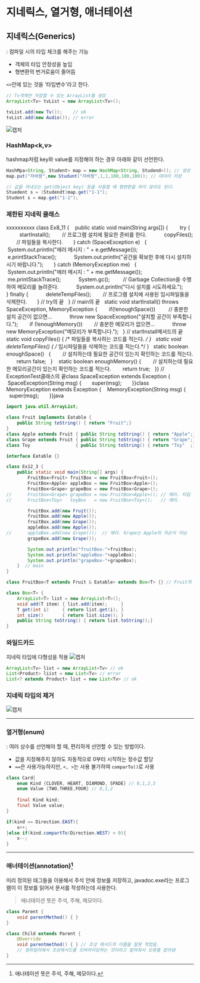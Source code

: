 # 지네릭스, 열거형, 애너테이션

## 지네릭스(Generics)

: 컴파일 시의 타입 체크를 해주는 기능

- 객체의 타입 안정성을 높임
- 형변환의 번거로움이 줄어듬

`<>`안에 있는 것을 '타입변수'라고 한다.

```java
// Tv객체만 저장할 수 있는 ArrayList를 생성
ArrayList<Tv> tvList = new ArrayList<Tv>();

tvList.add(new Tv());    // ok
tvList.add(new Audio()); // error
```
![캡처](https://github.com/siwoo1627/Today-I-Learn/assets/114638386/361c7315-5a35-45ae-9f69-03f7f71dcddd)

### HashMap<k,v>
hashmap처럼 key와 value를 지정해야 하는 경우 아래와 같이 선언한다.

```java
HashMpa<String, Student> map = new HashMap<String, Studend>(); // 생성
map.put("자바왕",new Studunt("자바왕",1,1,100,100,100)); // 데이터 저장

// 값을 꺼내오는 get(Object key) 등을 사용할 때 형변환을 하지 않아도 된다.
Stuedent s = (Studendt)map.get("1-1");
Student s = map.get("1-1");
```
### 제한된 지네릭 클래스
xxxxxxxxxx class Ex8_11 {    public static void main(String args[]) {        try {            startInstall();        // 프로그램 설치에 필요한 준비를 한다.            copyFiles();        // 파일들을 복사한다.         } catch (SpaceException e)    {            System.out.println("에러 메시지 : " + e.getMessage());            e.printStackTrace();            System.out.println("공간을 확보한 후에 다시 설치하시기 바랍니다.");        } catch (MemoryException me)    {            System.out.println("에러 메시지 : " + me.getMessage());            me.printStackTrace();            System.gc();         // Garbage Collection을 수행하여 메모리를 늘려준다.            System.out.println("다시 설치를 시도하세요.");        } finally {            deleteTempFiles();        // 프로그램 설치에 사용된 임시파일들을 삭제한다.        } // try의 끝    } // main의 끝​   static void startInstall() throws SpaceException, MemoryException {         if(!enoughSpace())         // 충분한 설치 공간이 없으면...            throw new SpaceException("설치할 공간이 부족합니다.");        if (!enoughMemory())        // 충분한 메모리가 없으면...            throw new MemoryException("메모리가 부족합니다.");   } // startInstall메서드의 끝​   static void copyFiles() { /* 파일들을 복사하는 코드를 적는다. */ }   static void deleteTempFiles() { /* 임시파일들을 삭제하는 코드를 적는다.*/ }​   static boolean enoughSpace()   {        // 설치하는데 필요한 공간이 있는지 확인하는 코드를 적는다.        return false;   }​    static boolean enoughMemory() {        // 설치하는데 필요한 메모리공간이 있는지 확인하는 코드를 적는다.        return true;   }} // ExceptionTest클래스의 끝​class SpaceException extends Exception {    SpaceException(String msg) {       super(msg);       }}​class MemoryException extends Exception {    MemoryException(String msg) {       super(msg);       }}java
```java
import java.util.ArrayList;

class Fruit implements Eatable {
	public String toString() { return "Fruit";}
}
class Apple extends Fruit { public String toString() { return "Apple";}}
class Grape extends Fruit { public String toString() { return "Grape";}}
class Toy                 { public String toString() { return "Toy"  ;}}

interface Eatable {}

class Ex12_3 {
	public static void main(String[] args) {
		FruitBox<Fruit> fruitBox = new FruitBox<Fruit>();
		FruitBox<Apple> appleBox = new FruitBox<Apple>();
		FruitBox<Grape> grapeBox = new FruitBox<Grape>();
//		FruitBox<Grape> grapeBox = new FruitBox<Apple>(); // 에러. 타입 불일치
//		FruitBox<Toy>   toyBox   = new FruitBox<Toy>();   // 에러.

		fruitBox.add(new Fruit());
		fruitBox.add(new Apple());
		fruitBox.add(new Grape());
		appleBox.add(new Apple());
//		appleBox.add(new Grape());  // 에러. Grape는 Apple의 자손이 아님
		grapeBox.add(new Grape());

		System.out.println("fruitBox-"+fruitBox);
		System.out.println("appleBox-"+appleBox);
		System.out.println("grapeBox-"+grapeBox);
	}  // main
}

class FruitBox<T extends Fruit & Eatable> extends Box<T> {} // Fruit의 자손만 타입으로 지정가능

class Box<T> {
	ArrayList<T> list = new ArrayList<T>();
	void add(T item) { list.add(item);     }
	T get(int i)     { return list.get(i); }
	int size()       { return list.size(); }
	public String toString() { return list.toString();}
}
```
### 와일드카드
지네릭 타입에 다형성을 적용
![캡처](https://github.com/siwoo1627/Today-I-Learn/assets/114638386/c3c2d827-b9c4-4eff-ab45-aedea63e9f74)

```java
ArrayList<Tv> list = new ArrayList<Tv> // ok
List<Product> liist = new List<Tv> // error
List<? extends Product> list = new List<Tv> // ok
```

### 지네릭 타입의 제거

![캡처](https://github.com/siwoo1627/Today-I-Learn/assets/114638386/4d737cf7-a14e-48a0-8834-1986d9eea6a0)



***



### 열거형(enum)

: 여러 상수를 선언해야 할 때, 편리하게 선언할 수 있는 방법이다.
- 값을 지정해주지 않아도 자동적으로 0부터 시작하는 정수값 할당
- `==`은 사용가능하지만, `<, >`는 사용 불가하여 `comparTo()`로 사용

```java
class Card{
	enum Kind {CLOVER, HEART, DIAMOND, SPADE} // 0,1,2,3
	enum Value {TWO,THREE,FOUR} // 0,1,2
	
	final Kind kind;
	final Value value;
}

if(kind == Direction.EAST){
	x++;
}else if(kind.compartTo(Direction.WEST) > 0){
	x--;
}
```


***



### 애너테이션(annotation)[^1]

미리 정의된 태그들을 이용해서 주석 안에 정보를 저장하고, javadoc.exe라는 프로그램이 이 정보를 읽어서 문서를 작성하는데 사용한다.
> 애너테이션 뜻은 주석, 주해, 메모이다.
```java
class Parent {
	void parentMethod() { }
}

class Child extends Parent {
	@Override
	void parentmethod() { } // 조상 메서드의 이름을 잘못 적었음. 
	// 컴파일러에서 조상메서드를 오버라이딩하는 것이라고 알려줘서 오류를 잡아냄
}
```

[^1]: 애너테이션 뜻은 주석, 주해, 메모이다.

